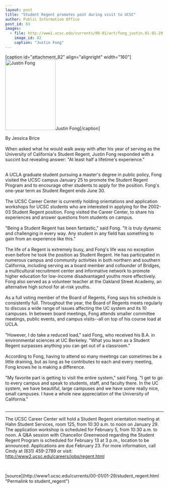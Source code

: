 ```yaml
---
layout: post
title: "Student Regent promotes post during visit to UCSC"
author: Public Information Office
post_id: 83
images:
  - file: http://www1.ucsc.edu/currents/00-01/art/fong_justin.01-01-29.jpg
    image_id: 82
    caption: "Justin Fong"
---
```


[caption id="attachment_82" align="alignright" width="160"]<a href="http://localhost/mysite/wp-content/uploads/2001/01/fong_justin.01-01-29.jpg"><img class="size-full wp-image-82" src="http://localhost/mysite/wp-content/uploads/2001/01/fong_justin.01-01-29.jpg" alt="Justin Fong" width="160" height="224" /></a>Justin Fong[/caption]
<p>
  By Jessica Brice<br>
  <br>
  When asked what he would walk away with after his year of serving as the University of California's Student Regent, Justin Fong responded with a succint but revealing answer: "At least half a lifetime's experience."<br>
  <br>
</p>A UCLA graduate student pursuing a master's degree in public policy, Fong visited the UCSC campus January 25 to promote the Student Regent Program and to encourage other students to apply for the position. Fong's one-year term as Student Regent ends June 30.<br>
<br>
The UCSC Career Center is currently holding orientations and application workshops for UCSC students who are interested in applying for the 2002-03 Student Regent position. Fong visited the Career Center, to share his experiences and answer questions from students on campus.<br>
<br>
"Being a Student Regent has been fantastic," said Fong. "It is truly dynamic and challenging in every way. Any student in any field has something to gain from an experience like this."<br>
<br>
The life of a Regent is extremely busy, and Fong's life was no exception even before he took the position as Student Regent. He has participated in numerous campus and community activities in both northern and southern California, including serving as a board member and cofounder of Bridges, a multicultural recruitment center and informative network to promote higher education for low-income disadvantaged youths more effectively. Fong also served as a volunteer teacher at the Oakland Street Academy, an alternative high school for at-risk youths.<br>
<br>
As a full voting member of the Board of Regents, Fong says his schedule is consistently full. Throughout the year, the Board of Regents meets regularly to discuss a wide range of issues affecting the UC system and its 10 campuses. In between board meetings, Fong attends smaller committee meetings, public events, and campus visits--all on top of his course load at UCLA.<br>
<br>
"However, I do take a reduced load," said Fong, who received his B.A. in environmental sciences at UC Berkeley. "What you learn as a Student Regent surpasses anything you can get out of a classroom."<br>
<br>
According to Fong, having to attend so many meetings can sometimes be a little draining, but as long as he contributes to each and every meeting, Fong knows he is making a difference.<br>
<br>
"My favorite part is getting to visit the entire system," said Fong. "I get to go to every campus and speak to students, staff, and faculty there. In the UC system, we have beautiful, large campuses and we have some really nice, small campuses. I have a whole new appreciation of the University of California."<br>
<br>
<hr>
<p>
  The UCSC Career Center will hold a Student Regent orientation meeting at Hahn Student Services, room 125, from 10:30 a.m. to noon on January 29. The application workshop is scheduled for February 5, from 10:30 a.m. to noon. A Q&amp;A session with Chancellor Greenwood regarding the Student Regent Program is scheduled for February 13 at 3 p.m., location to be announced. Applications are due February 23. For more information, call Cindy at (831) 459-2789 or visit: <a href="http://www2.ucsc.edu/careers/jobs/regent.html">http://www2.ucsc.edu/careers/jobs/regent.html</a>
</p>
<p>
  <br>

</p>
[source](http://www1.ucsc.edu/currents/00-01/01-29/student_regent.html "Permalink to student_regent")
